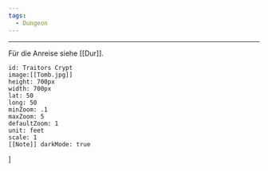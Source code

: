 ```yaml
---
tags:
  - Dungeon
---
```

--- 

Für die Anreise siehe [[Dur]].

```leaflet 
id: Traitors Crypt
image:[[Tomb.jpg]]
height: 700px
width: 700px
lat: 50 
long: 50 
minZoom: .1 
maxZoom: 5 
defaultZoom: 1
unit: feet 
scale: 1 
[[Note]] darkMode: true 
```
]